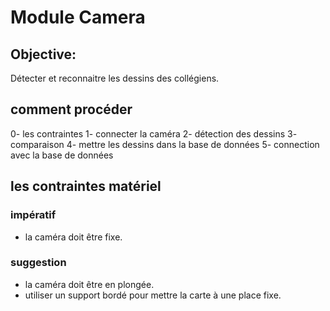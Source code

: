 # Module Camera

## Objective:

Détecter et reconnaitre les dessins des collégiens.

## comment procéder

0- les contraintes
1- connecter la caméra
2- détection des dessins
3- comparaison
4- mettre les dessins dans la base de données
5- connection avec la base de données

##  les contraintes matériel

### impératif

- la caméra doit être fixe.

### suggestion

- la caméra doit être en plongée.
- utiliser un support bordé pour mettre la carte à une place fixe.
